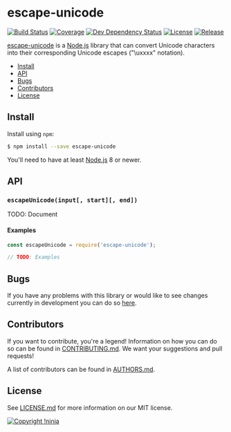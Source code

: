 # escape-unicode

[![Build Status](https://img.shields.io/travis/NotNinja/escape-unicode/develop.svg?style=flat-square)](https://travis-ci.org/NotNinja/escape-unicode)
[![Coverage](https://img.shields.io/codecov/c/github/NotNinja/escape-unicode/develop.svg?style=flat-square)](https://codecov.io/gh/NotNinja/escape-unicode)
[![Dev Dependency Status](https://img.shields.io/david/dev/NotNinja/escape-unicode.svg?style=flat-square)](https://david-dm.org/NotNinja/escape-unicode?type=dev)
[![License](https://img.shields.io/npm/l/escape-unicode.svg?style=flat-square)](https://github.com/NotNinja/escape-unicode/blob/master/LICENSE.md)
[![Release](https://img.shields.io/npm/v/escape-unicode.svg?style=flat-square)](https://www.npmjs.com/package/escape-unicode)

[escape-unicode](https://github.com/NotNinja/escape-unicode) is a [Node.js](https://nodejs.org) library that can
convert Unicode characters into their corresponding Unicode escapes ("\uxxxx" notation).

* [Install](#install)
* [API](#api)
* [Bugs](#bugs)
* [Contributors](#contributors)
* [License](#license)

## Install

Install using `npm`:

``` bash
$ npm install --save escape-unicode
```

You'll need to have at least [Node.js](https://nodejs.org) 8 or newer.

## API

### `escapeUnicode(input[, start][, end])`

TODO: Document

#### Examples

``` javascript
const escapeUnicode = require('escape-unicode');

// TODO: Examples
```

## Bugs

If you have any problems with this library or would like to see changes currently in development you can do so
[here](https://github.com/NotNinja/escape-unicode/issues).

## Contributors

If you want to contribute, you're a legend! Information on how you can do so can be found in
[CONTRIBUTING.md](https://github.com/NotNinja/escape-unicode/blob/master/CONTRIBUTING.md). We want your suggestions and
pull requests!

A list of contributors can be found in [AUTHORS.md](https://github.com/NotNinja/escape-unicode/blob/master/AUTHORS.md).

## License

See [LICENSE.md](https://github.com/NotNinja/escape-unicode/raw/master/LICENSE.md) for more information on our MIT
license.

[![Copyright !ninja](https://cdn.rawgit.com/NotNinja/branding/master/assets/copyright/base/not-ninja-copyright-372x50.png)](https://not.ninja)
